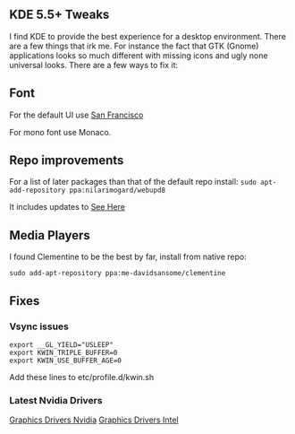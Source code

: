 ## KDE 5.5+ Tweaks ##

I find KDE to provide the best experience for a desktop environment. There are a few things that irk me. For instance the fact that GTK (Gnome) applications looks so much different with missing icons and ugly none universal looks. There are a few ways to fix it:

## Font

For the default UI use [San Francisco](https://github.com/supermarin/YosemiteSanFranciscoFont)

For mono font use Monaco.

## Repo improvements

For a list of later packages than that of the default repo install:
`sudo apt-add-repository ppa:nilarimogard/webupd8`

It includes updates to [See Here](https://launchpad.net/~nilarimogard/+archive/ubuntu/webupd8)

## Media Players

I found Clementine to be the best by far, install from native repo:

`sudo add-apt-repository ppa:me-davidsansome/clementine`

## Fixes

### Vsync issues

```
export __GL_YIELD="USLEEP"
export KWIN_TRIPLE_BUFFER=0
export KWIN_USE_BUFFER_AGE=0
```

Add these lines to etc/profile.d/kwin.sh

### Latest Nvidia Drivers

[Graphics Drivers Nvidia](https://launchpad.net/~graphics-drivers/+archive/ubuntu/ppa)
[Graphics Drivers Intel](https://01.org/linuxgraphics/downloads)

